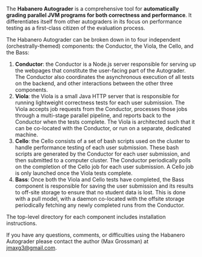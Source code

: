 The **Habanero Autograder** is a comprehensive tool for **automatically grading
parallel JVM programs for both correctness and performance**. It differentiates
itself from other autograders in its focus on performance testing as a
first-class citizen of the evaluation process.


The Habanero Autograder can be broken down in to four independent
(orchestrally-themed) components: the Conductor, the Viola, the Cello, and the Bass:

1. **Conductor**: the Conductor is a Node.js server responsible for serving up
the webpages that constitute the user-facing part of the Autograder. The 
Conductor also coordinates the asynchronous execution of all tests on the 
backend, and other interactions between the other three components.
2. **Viola**: the Viola is a small Java HTTP server that is responsible
for running lightweight correctness tests for each user submission. The Viola
accepts job requests from the Conductor, processes those jobs through a multi-stage parallel
pipeline, and reports back to the Conductor when the tests
complete. The Viola is architected such that it can be co-located with the 
Conductor, or run on a separate, dedicated machine.
3. **Cello**: the Cello consists of a set of bash scripts used on the 
cluster to handle performance testing of each user submission. These bash
scripts are generated by the Conductor for each user submission,
and then submitted to a computer cluster. The Conductor periodically polls on
the completion of the Cello job for each user submission. A Cello job is only
launched once the Viola tests complete.
4. **Bass**: Once both the Viola and Cello tests have completed, the 
Bass component is responsible for saving the user submission and its results to
off-site storage to ensure that no student data is lost. This is done with a
pull model, with a daemon co-located with the offsite storage periodically
fetching any newly completed runs from the Conductor.

The top-level directory for each component includes installation instructions.

If you have any questions, comments, or difficulties using the Habanero
Autograder please contact the author (Max Grossman) at jmaxg3@gmail.com.

